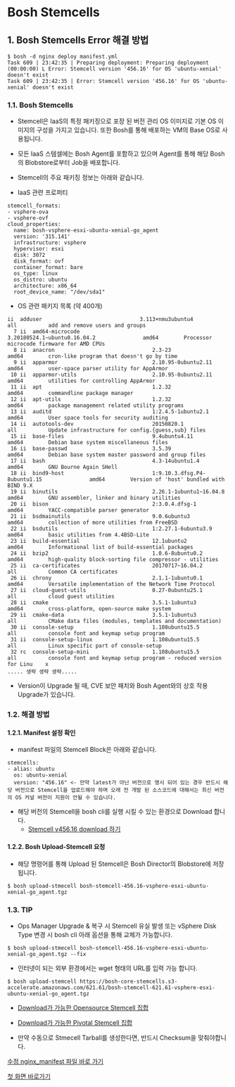 
# Bosh Stemcells

## 1. Bosh Stemcells Error 해결 방법

```
$ bosh -d nginx deploy manifest.yml
Task 609 | 23:42:35 | Preparing deployment: Preparing deployment (00:00:00) L Error: Stemcell version '456.16' for OS 'ubuntu-xenial' doesn't exist
Task 609 | 23:42:35 | Error: Stemcell version '456.16' for OS 'ubuntu-xenial' doesn't exist
```

### 1.1. Bosh Stemcells
- Stemcell은 IaaS의 특정 패키징으로 포장 된 버전 관리 OS 이미지로 기본 OS 이미지의 구성을 가지고 있습니다. 또한 Bosh를 통해 배포하는 VM의 Base OS로 사용됩니다.
- 모든 IaaS 스템셀에는 Bosh Agent를 포함하고 있으며 Agent를 통해 해당 Bosh의 Blobstore로부터 Job을 배포합니다.
- Stemcell의 주요 패키징 정보는 아래와 같습니다.

- IaaS 관련 프로퍼티
```
stemcell_formats:
- vsphere-ova
- vsphere-ovf
cloud_properties:
  name: bosh-vsphere-esxi-ubuntu-xenial-go_agent
  version: '315.141'
  infrastructure: vsphere
  hypervisor: esxi
  disk: 3072
  disk_format: ovf
  container_format: bare
  os_type: linux
  os_distro: ubuntu
  architecture: x86_64
  root_device_name: "/dev/sda1"
```

- OS 관련 패키지 목록 (약 400개)
```
ii  adduser                               3.113+nmu3ubuntu4                          all          add and remove users and groups
  7 ii  amd64-microcode                       3.20180524.1~ubuntu0.16.04.2               amd64        Processor microcode firmware for AMD CPUs
  8 ii  anacron                               2.3-23                                     amd64        cron-like program that doesn't go by time
  9 ii  apparmor                              2.10.95-0ubuntu2.11                        amd64        user-space parser utility for AppArmor
 10 ii  apparmor-utils                        2.10.95-0ubuntu2.11                        amd64        utilities for controlling AppArmor
 11 ii  apt                                   1.2.32                                     amd64        commandline package manager
 12 ii  apt-utils                             1.2.32                                     amd64        package management related utility programs
 13 ii  auditd                                1:2.4.5-1ubuntu2.1                         amd64        User space tools for security auditing
 14 ii  autotools-dev                         20150820.1                                 all          Update infrastructure for config.{guess,sub} files
 15 ii  base-files                            9.4ubuntu4.11                              amd64        Debian base system miscellaneous files
 16 ii  base-passwd                           3.5.39                                     amd64        Debian base system master password and group files
 17 ii  bash                                  4.3-14ubuntu1.4                            amd64        GNU Bourne Again SHell
 18 ii  bind9-host                            1:9.10.3.dfsg.P4-8ubuntu1.15               amd64        Version of 'host' bundled with BIND 9.X
 19 ii  binutils                              2.26.1-1ubuntu1~16.04.8                    amd64        GNU assembler, linker and binary utilities
 20 ii  bison                                 2:3.0.4.dfsg-1                             amd64        YACC-compatible parser generator
 21 ii  bsdmainutils                          9.0.6ubuntu3                               amd64        collection of more utilities from FreeBSD
 22 ii  bsdutils                              1:2.27.1-6ubuntu3.9                        amd64        basic utilities from 4.4BSD-Lite
 23 ii  build-essential                       12.1ubuntu2                                amd64        Informational list of build-essential packages
 24 ii  bzip2                                 1.0.6-8ubuntu0.2                           amd64        high-quality block-sorting file compressor - utilities
 25 ii  ca-certificates                       20170717~16.04.2                           all          Common CA certificates
 26 ii  chrony                                2.1.1-1ubuntu0.1                           amd64        Versatile implementation of the Network Time Protocol
 27 ii  cloud-guest-utils                     0.27-0ubuntu25.1                           all          cloud guest utilities
 28 ii  cmake                                 3.5.1-1ubuntu3                             amd64        cross-platform, open-source make system
 29 ii  cmake-data                            3.5.1-1ubuntu3                             all          CMake data files (modules, templates and documentation)
 30 ii  console-setup                         1.108ubuntu15.5                            all          console font and keymap setup program
 31 ii  console-setup-linux                   1.108ubuntu15.5                            all          Linux specific part of console-setup
 32 rc  console-setup-mini                    1.108ubuntu15.5                            all          console font and keymap setup program - reduced version for Linu    x
..... 생략 생략 생략.....
```

- Version이 Upgrade 될 때, CVE 보안 패치와 Bosh Agent와의 상호 작용 Upgrade가 있습니다.


### 1.2. 해결 방법

#### 1.2.1. Manifest 설정 확인
-   manifest 파일의 Stemcell Block은 아래와 같습니다.

```
stemcells:
- alias: ubuntu
  os: ubuntu-xenial
  version: "456.16" <- 만약 latest가 아닌 버전으로 명시 되어 있는 경우 반드시 해당 버전으로 Stemcell을 업로드해야 하며 오래 전 개발 된 소스코드에 대해서는 최신 버전의 OS 커널 버전이 지원이 안될 수 있습니다.
```

-   해당 버전의 Stemcell을 bosh cli를 실행 시킬 수 있는 환경으로 Download 합니다.
    -   [Stemcell v456.16 download 하기](https://s3.amazonaws.com/bosh-core-stemcells/456.16/bosh-stemcell-456.16-vsphere-esxi-ubuntu-xenial-go_agent.tgz)

#### 1.2.2. Bosh Upload-Stemcell 요청

-   해당 명령어를 통해 Upload 된 Stemcell은 Bosh Director의 Blobstore에 저장됩니다.

```
$ bosh upload-stmecell bosh-stemcell-456.16-vsphere-esxi-ubuntu-xenial-go_agent.tgz
```


### 1.3. TIP
- Ops Manager Upgrade & 복구 시 Stemcell 유실 발생 또는 vSphere Disk Type 변경 시 bosh cli 아래 옵션을 통해 교체가 가능합니다.

```
$ bosh upload-stmecell bosh-stemcell-456.16-vsphere-esxi-ubuntu-xenial-go_agent.tgz --fix
```

- 인터넷이 되는 외부 환경에서는 wget 형태의 URL를 입력 가능 합니다.

```
$ bosh upload-stemcell https://bosh-core-stemcells.s3-accelerate.amazonaws.com/621.61/bosh-stemcell-621.61-vsphere-esxi-ubuntu-xenial-go_agent.tgz
```
- [Download가 가능한 Opensource Stemcell 집합](https://bosh.io/stemcells/)
- [Download가 가능한 Pivotal Stemcell 집합](https://network.pivotal.io/products/stemcells-ubuntu-xenial/)

- 만약 수동으로 Stmecell Tarball를 생성한다면, 반드시 Checksum을 맞춰야합니다.


[수정 nginx_manifest 파일 바로 가기](http://git.posco.co.kr/projects/MES3/repos/platform-mgmt/browse/study/bosh/manifest.yml)

[첫 화면 바로가기](http://git.posco.co.kr/projects/MES3-PLATFORM/repos/study/browse/bosh/README.md)

